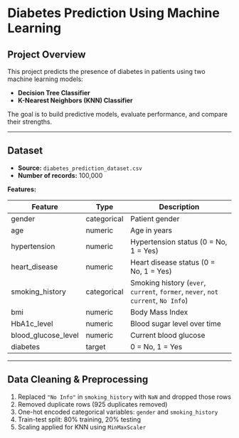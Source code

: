 # Diabetes Prediction Using Machine Learning

## **Project Overview**
This project predicts the presence of diabetes in patients using two machine learning models:  

- **Decision Tree Classifier** 
- **K-Nearest Neighbors (KNN) Classifier** 

The goal is to build predictive models, evaluate performance, and compare their strengths.

---

## **Dataset**
- **Source:** `diabetes_prediction_dataset.csv`  
- **Number of records:** 100,000  

**Features:**

| Feature              | Type        | Description                                                                 |
|---------------------|------------|----------------------------------------------------------------------------|
| gender               | categorical | Patient gender                                                             |
| age                  | numeric     | Age in years                                                               |
| hypertension         | numeric     | Hypertension status (0 = No, 1 = Yes)                                      |
| heart_disease        | numeric     | Heart disease status (0 = No, 1 = Yes)                                     |
| smoking_history      | categorical | Smoking history (`ever`, `current`, `former`, `never`, `not current`, `No Info`) |
| bmi                  | numeric     | Body Mass Index                                                            |
| HbA1c_level          | numeric     | Blood sugar level over time                                                |
| blood_glucose_level  | numeric     | Current blood glucose                                                     |
| diabetes             | target      | 0 = No, 1 = Yes                                                           |

---

## **Data Cleaning & Preprocessing**
1. Replaced `"No Info"` in `smoking_history` with `NaN` and dropped those rows  
2. Removed duplicate rows (925 duplicates removed)  
3. One-hot encoded categorical variables: `gender` and `smoking_history`  
4. Train-test split: 80% training, 20% testing  
5. Scaling applied for KNN using `MinMaxScaler`  


